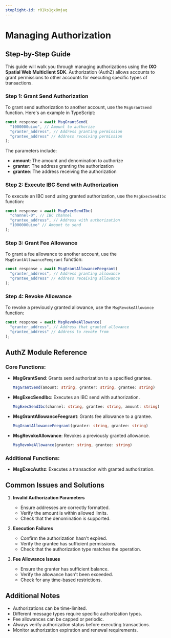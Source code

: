 ```yaml
---
stoplight-id: r01ks1gx8mjaq
---
```


# Managing Authorization

## Step-by-Step Guide

This guide will walk you through managing authorizations using the **IXO Spatial Web Multiclient SDK**. Authorization (AuthZ) allows accounts to grant permissions to other accounts for executing specific types of transactions.

### Step 1: Grant Send Authorization

To grant send authorization to another account, use the `MsgGrantSend` function. Here's an example in TypeScript:

```typescript
const response = await MsgGrantSend(
  "1000000uixo", // Amount to authorize
  "granter_address", // Address granting permission
  "grantee_address" // Address receiving permission
);
```

The parameters include:

- **amount**: The amount and denomination to authorize
- **granter**: The address granting the authorization
- **grantee**: The address receiving the authorization

### Step 2: Execute IBC Send with Authorization

To execute an IBC send using granted authorization, use the `MsgExecSendIbc` function:

```typescript
const response = await MsgExecSendIbc(
  "channel-0", // IBC channel
  "grantee_address", // Address with authorization
  "1000000uixo" // Amount to send
);
```

### Step 3: Grant Fee Allowance

To grant a fee allowance to another account, use the `MsgGrantAllowanceFeegrant` function:

```typescript
const response = await MsgGrantAllowanceFeegrant(
  "granter_address", // Address granting allowance
  "grantee_address" // Address receiving allowance
);
```

### Step 4: Revoke Allowance

To revoke a previously granted allowance, use the `MsgRevokeAllowance` function:

```typescript
const response = await MsgRevokeAllowance(
  "granter_address", // Address that granted allowance
  "grantee_address" // Address to revoke from
);
```

## AuthZ Module Reference

### Core Functions:

- **MsgGrantSend**: Grants send authorization to a specified grantee.

  ```typescript
  MsgGrantSend(amount: string, granter: string, grantee: string)
  ```

- **MsgExecSendIbc**: Executes an IBC send with authorization.

  ```typescript
  MsgExecSendIbc(channel: string, grantee: string, amount: string)
  ```

- **MsgGrantAllowanceFeegrant**: Grants fee allowance to a grantee.

  ```typescript
  MsgGrantAllowanceFeegrant(granter: string, grantee: string)
  ```

- **MsgRevokeAllowance**: Revokes a previously granted allowance.
  ```typescript
  MsgRevokeAllowance(granter: string, grantee: string)
  ```

### Additional Functions:

- **MsgExecAuthz**: Executes a transaction with granted authorization.

## Common Issues and Solutions

1. **Invalid Authorization Parameters**

   - Ensure addresses are correctly formatted.
   - Verify the amount is within allowed limits.
   - Check that the denomination is supported.

2. **Execution Failures**

   - Confirm the authorization hasn't expired.
   - Verify the grantee has sufficient permissions.
   - Check that the authorization type matches the operation.

3. **Fee Allowance Issues**
   - Ensure the granter has sufficient balance.
   - Verify the allowance hasn't been exceeded.
   - Check for any time-based restrictions.

## Additional Notes

- Authorizations can be time-limited.
- Different message types require specific authorization types.
- Fee allowances can be capped or periodic.
- Always verify authorization status before executing transactions.
- Monitor authorization expiration and renewal requirements.
